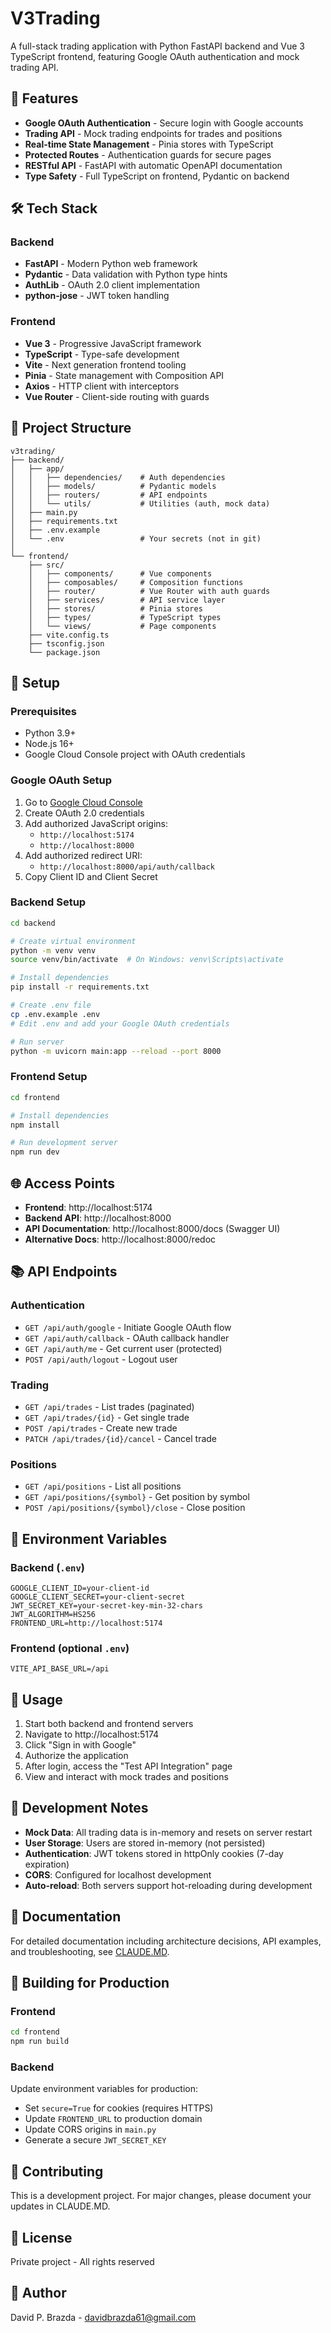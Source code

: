 # V3Trading

A full-stack trading application with Python FastAPI backend and Vue 3 TypeScript frontend, featuring Google OAuth authentication and mock trading API.

## 🚀 Features

- **Google OAuth Authentication** - Secure login with Google accounts
- **Trading API** - Mock trading endpoints for trades and positions
- **Real-time State Management** - Pinia stores with TypeScript
- **Protected Routes** - Authentication guards for secure pages
- **RESTful API** - FastAPI with automatic OpenAPI documentation
- **Type Safety** - Full TypeScript on frontend, Pydantic on backend

## 🛠 Tech Stack

### Backend
- **FastAPI** - Modern Python web framework
- **Pydantic** - Data validation with Python type hints
- **AuthLib** - OAuth 2.0 client implementation
- **python-jose** - JWT token handling

### Frontend
- **Vue 3** - Progressive JavaScript framework
- **TypeScript** - Type-safe development
- **Vite** - Next generation frontend tooling
- **Pinia** - State management with Composition API
- **Axios** - HTTP client with interceptors
- **Vue Router** - Client-side routing with guards

## 📁 Project Structure

```
v3trading/
├── backend/
│   ├── app/
│   │   ├── dependencies/    # Auth dependencies
│   │   ├── models/          # Pydantic models
│   │   ├── routers/         # API endpoints
│   │   └── utils/           # Utilities (auth, mock data)
│   ├── main.py
│   ├── requirements.txt
│   ├── .env.example
│   └── .env                 # Your secrets (not in git)
│
└── frontend/
    ├── src/
    │   ├── components/      # Vue components
    │   ├── composables/     # Composition functions
    │   ├── router/          # Vue Router with auth guards
    │   ├── services/        # API service layer
    │   ├── stores/          # Pinia stores
    │   ├── types/           # TypeScript types
    │   └── views/           # Page components
    ├── vite.config.ts
    ├── tsconfig.json
    └── package.json
```

## 🔧 Setup

### Prerequisites
- Python 3.9+
- Node.js 16+
- Google Cloud Console project with OAuth credentials

### Google OAuth Setup
1. Go to [Google Cloud Console](https://console.cloud.google.com/)
2. Create OAuth 2.0 credentials
3. Add authorized JavaScript origins:
   - `http://localhost:5174`
   - `http://localhost:8000`
4. Add authorized redirect URI:
   - `http://localhost:8000/api/auth/callback`
5. Copy Client ID and Client Secret

### Backend Setup
```bash
cd backend

# Create virtual environment
python -m venv venv
source venv/bin/activate  # On Windows: venv\Scripts\activate

# Install dependencies
pip install -r requirements.txt

# Create .env file
cp .env.example .env
# Edit .env and add your Google OAuth credentials

# Run server
python -m uvicorn main:app --reload --port 8000
```

### Frontend Setup
```bash
cd frontend

# Install dependencies
npm install

# Run development server
npm run dev
```

## 🌐 Access Points

- **Frontend**: http://localhost:5174
- **Backend API**: http://localhost:8000
- **API Documentation**: http://localhost:8000/docs (Swagger UI)
- **Alternative Docs**: http://localhost:8000/redoc

## 📚 API Endpoints

### Authentication
- `GET /api/auth/google` - Initiate Google OAuth flow
- `GET /api/auth/callback` - OAuth callback handler
- `GET /api/auth/me` - Get current user (protected)
- `POST /api/auth/logout` - Logout user

### Trading
- `GET /api/trades` - List trades (paginated)
- `GET /api/trades/{id}` - Get single trade
- `POST /api/trades` - Create new trade
- `PATCH /api/trades/{id}/cancel` - Cancel trade

### Positions
- `GET /api/positions` - List all positions
- `GET /api/positions/{symbol}` - Get position by symbol
- `POST /api/positions/{symbol}/close` - Close position

## 🔐 Environment Variables

### Backend (`.env`)
```env
GOOGLE_CLIENT_ID=your-client-id
GOOGLE_CLIENT_SECRET=your-client-secret
JWT_SECRET_KEY=your-secret-key-min-32-chars
JWT_ALGORITHM=HS256
FRONTEND_URL=http://localhost:5174
```

### Frontend (optional `.env`)
```env
VITE_API_BASE_URL=/api
```

## 🎯 Usage

1. Start both backend and frontend servers
2. Navigate to http://localhost:5174
3. Click "Sign in with Google"
4. Authorize the application
5. After login, access the "Test API Integration" page
6. View and interact with mock trades and positions

## 🧪 Development Notes

- **Mock Data**: All trading data is in-memory and resets on server restart
- **User Storage**: Users are stored in-memory (not persisted)
- **Authentication**: JWT tokens stored in httpOnly cookies (7-day expiration)
- **CORS**: Configured for localhost development
- **Auto-reload**: Both servers support hot-reloading during development

## 📖 Documentation

For detailed documentation including architecture decisions, API examples, and troubleshooting, see [CLAUDE.MD](./CLAUDE.MD).

## 🔨 Building for Production

### Frontend
```bash
cd frontend
npm run build
```

### Backend
Update environment variables for production:
- Set `secure=True` for cookies (requires HTTPS)
- Update `FRONTEND_URL` to production domain
- Update CORS origins in `main.py`
- Generate a secure `JWT_SECRET_KEY`

## 🤝 Contributing

This is a development project. For major changes, please document your updates in CLAUDE.MD.

## 📝 License

Private project - All rights reserved

## 👤 Author

David P. Brazda - davidbrazda61@gmail.com
